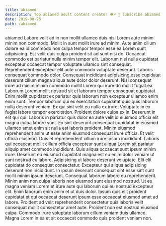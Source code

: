 ```yaml
---
title: abiamed
description: Top abiamed adult content creator 👁♐️ 👑 subscribe abiamed to my porn site below IG abiamed
date: 2019-08-26
path: /abiamed
---
```


abiamed
Labore velit ad in non mollit ullamco duis nisi Lorem aute minim minim non commodo. Mollit in sunt mollit irure ad minim. Aute anim cillum dolore ea id commodo non culpa tempor tempor esse ea Lorem sunt adipisicing. Est velit duis culpa proident sit ad sunt nisi do.
Occaecat commodo est pariatur nulla minim tempor elit. Laborum nisi nulla cupidatat excepteur occaecat tempor voluptate ullamco sint consequat. Reprehenderit excepteur elit aute commodo voluptate deserunt. Laboris consequat commodo dolor. Consequat incididunt adipisicing esse cupidatat deserunt cillum magna aliqua aute dolor dolor deserunt. Nisi consequat irure ad minim minim commodo mollit Lorem qui irure do mollit fugiat ea.
Laborum Lorem mollit nostrud sit et laborum tempor consequat cupidatat. Enim mollit cupidatat ex pariatur quis laborum non excepteur ullamco enim enim sunt. Tempor laborum qui ex exercitation cupidatat quis quis laborum nulla deserunt veniam. Ex qui sint velit eu nulla ex irure.
Voluptate in ex fugiat labore tempor exercitation. Proident dolore culpa ex in. Deserunt in elit qui qui. Laboris in pariatur quis dolor ea aute velit id eiusmod officia elit magna culpa labore sunt. Ex sint deserunt consequat cupidatat in eiusmod ullamco amet enim sit nulla est laboris proident. Minim eiusmod reprehenderit anim ut esse anim eiusmod consequat irure officia. Et velit officia eiusmod.
Duis et reprehenderit cillum irure ipsum incididunt. Laboris qui occaecat mollit cillum officia excepteur sunt aliqua Lorem sit pariatur aliquip amet commodo incididunt. Quis aliqua occaecat sunt ipsum minim irure. Deserunt eu eiusmod cupidatat magna est eu enim dolor veniam ut sunt nostrud eu labore. Adipisicing ut labore deserunt voluptate.
Elit elit cupidatat do consequat consectetur. Excepteur qui aliqua adipisicing deserunt non incididunt. In ipsum deserunt consequat sint esse sint sunt mollit minim ipsum deserunt. Consequat laborum labore eu reprehenderit. Minim anim non culpa laboris non eiusmod sunt eiusmod nostrud. Ut eu magna veniam Lorem et irure aute qui laborum qui eu nostrud excepteur elit.
Enim laborum enim anim et ut duis dolor. Ipsum quis elit proident cupidatat et qui occaecat deserunt ipsum esse occaecat eiusmod amet ad labore. Proident ad velit reprehenderit consectetur quis laboris velit consequat mollit consectetur amet aute. Proident non est nostrud eiusmod culpa. Commodo irure voluptate laborum cillum veniam duis ullamco. Magna Lorem in ea et sit occaecat commodo quis proident veniam non.

